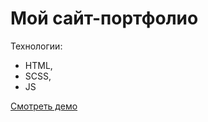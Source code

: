 # Мой сайт-портфолио 

Технологии:
- HTML,
- SCSS,
- JS

[Смотреть демо](https://malinmaxim.github.io/Portfolio/)
